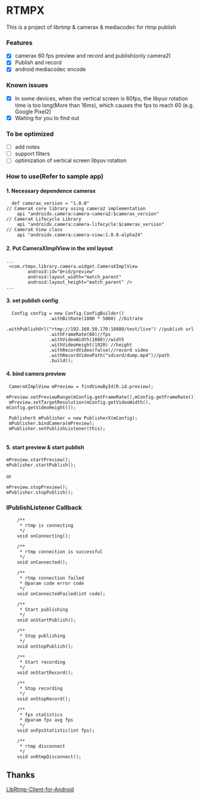 # RTMPX


This is a project of librtmp & camerax & mediacodec for rtmp publish


### Features
- [x] camerax 60 fps preview and record and publish(only camera2)
- [x] Publish and record
- [x] android mediacodec encode

### Known issues
- [x] In some devices, when the vertical screen is 60fps, the libyuv rotation time is too long(More than 16ms), which causes the fps to reach 60 (e.g. Google Pixel2)
- [x] Waiting for you to find out

### To be optimized
- [ ] add notes
- [ ] support filters
- [ ] optimization of vertical screen libyuv rotation

### How to use(Refer to sample app)
#### 1. Necessary dependence camerax
```
  def camerax_version = "1.0.0"
// CameraX core library using camera2 implementation
    api "androidx.camera:camera-camera2:$camerax_version"
// CameraX Lifecycle Library
    api "androidx.camera:camera-lifecycle:$camerax_version"
// CameraX View class
    api "androidx.camera:camera-view:1.0.0-alpha24"
```

#### 2. Put CameraXImplView in the xml layout

```
...
 <com.rtmpx.library.camera.widget.CameraXImplView
        android:id="@+id/preview"
        android:layout_width="match_parent"
        android:layout_height="match_parent" />
...
```

#### 3. set publish config
```
  Config config = new Config.ConfigBuilder()
                .withBitRate(1000 * 5000) //bitrate
                .withPublishUrl("rtmp://192.168.50.170:18888/test/live") //publish url
                .withFrameRate(60)//fps
                .withVideoWidth(1080)//width 
                .withVideoHeight(1920) //height
                .withRecordVideo(false)//record video
                .withRecordVideoPath("sdcard/dump.mp4")//path
                .build();
```

#### 4. bind camera preview

```
 CameraXImplView mPreview = findViewById(R.id.preview);
 mPreview.setPreviewRange(mConfig.getFrameRate(),mConfig.getFrameRate());
 mPreview.setTargetResolution(mConfig.getVideoWidth(), mConfig.getVideoHeight());
 
 PublisherX mPublisher = new PublisherX(mConfig);
 mPublisher.bindCamera(mPreview);
 mPublisher.setPublishListener(this);
 
```

#### 5. start preview & start publish 

```
mPreview.startPreview();
mPublisher.startPublish();
```

or

```
mPreview.stopPreview();
mPublisher.stopPublish();
```




### IPublishListener Callback

```
    /**
     * rtmp is connecting
     */
    void onConnecting();

    /**
     * rtmp connection is successful
     */
    void onConnected();

    /**
     * rtmp connection failed
     * @param code error code
     */
    void onConnectedFailed(int code);

    /**
     * Start publishing
     */
    void onStartPublish();

    /**
     * Stop publishing
     */
    void onStopPublish();

    /**
     * Start recording
     */
    void onStartRecord();

    /**
     * Stop recording
     */
    void onStopRecord();

    /**
     * fps statistics
     * @param fps avg fps
     */
    void onFpsStatistic(int fps);

    /**
     * rtmp disconnect
     */
    void onRtmpDisconnect();
```



## Thanks
[LibRtmp-Client-for-Android][1]

[1]: https://github.com/ant-media/LibRtmp-Client-for-Android

